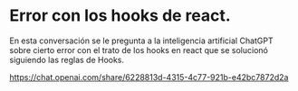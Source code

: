 # Error con los hooks de react.

En esta conversación se le pregunta a la inteligencia artificial ChatGPT sobre cierto error con el trato de los hooks en react que se solucionó siguiendo las reglas de Hooks.

https://chat.openai.com/share/6228813d-4315-4c77-921b-e42bc7872d2a